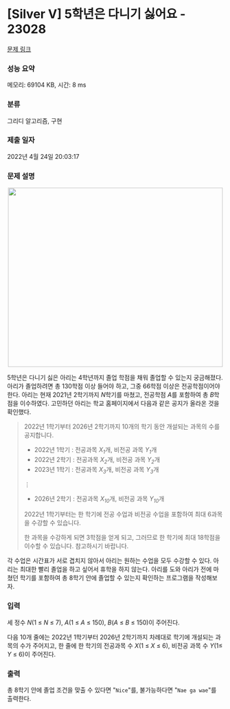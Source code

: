 # [Silver V] 5학년은 다니기 싫어요 - 23028 

[문제 링크](https://www.acmicpc.net/problem/23028) 

### 성능 요약

메모리: 69104 KB, 시간: 8 ms

### 분류

그리디 알고리즘, 구현

### 제출 일자

2022년 4월 24일 20:03:17

### 문제 설명

<p style="text-align: center;"><img alt="" src="" style="height: 417px; width: 500px;"></p>

<p>5학년은 다니기 싫은 아리는 4학년까지 졸업 학점을 채워 졸업할 수 있는지 궁금해졌다. 아리가 졸업하려면 총 130학점 이상 들어야 하고, 그중 66학점 이상은 전공학점이어야 한다. 아리는 현재 2021년 2학기까지 <em>N</em>학기를 마쳤고, 전공학점 <em>A</em>를 포함하여 총 <em>B</em>학점을 이수하였다. 고민하던 아리는 학교 홈페이지에서 다음과 같은 공지가 올라온 것을 확인했다.</p>

<blockquote>
<p>2022년 1학기부터 2026년 2학기까지 10개의 학기 동안 개설되는 과목의 수를 공지합니다.</p>

<ul>
	<li>2022년 1학기 : 전공과목 <em>X<sub>1</sub></em>개, 비전공 과목 <em>Y<sub>1</sub></em>개</li>
	<li>2022년 2학기 : 전공과목 <em>X<sub>2</sub></em>개, 비전공 과목 <em>Y<sub>2</sub></em>개</li>
	<li>2023년 1학기 : 전공과목 <em>X<sub>3</sub></em>개, 비전공 과목 <em>Y<sub>3</sub></em>개</li>
</ul>

<p>                                            ⋮</p>

<ul>
	<li>2026년 2학기 : 전공과목 <em>X<sub>10</sub></em>개, 비전공 과목 <em>Y<sub>10</sub></em>개</li>
</ul>

<p>2022년 1학기부터는 한 학기에 전공 수업과 비전공 수업을 포함하여 최대 6과목을 수강할 수 있습니다.</p>

<p>한 과목을 수강하게 되면 3학점을 얻게 되고, 그러므로 한 학기에 최대 18학점을 이수할 수 있습니다. 참고하시기 바랍니다.</p>
</blockquote>

<p>각 수업은 시간표가 서로 겹치지 않아서 아리는 원하는 수업을 모두 수강할 수 있다. 아리는 최대한 빨리 졸업을 하고 싶어서 휴학을 하지 않는다. 아리를 도와 아리가 전에 마쳤던 학기를 포함하여 총 8학기 안에 졸업할 수 있는지 확인하는 프로그램을 작성해보자.</p>

### 입력 

 <p>세 정수 <em>N</em>(1 ≤ <em>N</em> ≤ 7), <em>A</em>(1 ≤ <em>A</em> ≤ 150), <em>B</em>(<em>A</em> ≤ <em>B</em> ≤ 150)이 주어진다.</p>

<p>다음 10개 줄에는 2022년 1학기부터 2026년 2학기까지 차례대로 학기에 개설되는 과목의 수가 주어지고, 한 줄에 한 학기의 전공과목 수 <em>X</em>(1 ≤ <em>X</em> ≤ 6), 비전공 과목 수 <em>Y</em>(1≤ <em>Y</em> ≤ 6)이 주어진다.</p>

### 출력 

 <p>총 8학기 안에 졸업 조건을 맞출 수 있다면 "<code>Nice</code>"를, 불가능하다면 "<code>Nae ga wae</code>"를 출력한다.</p>


